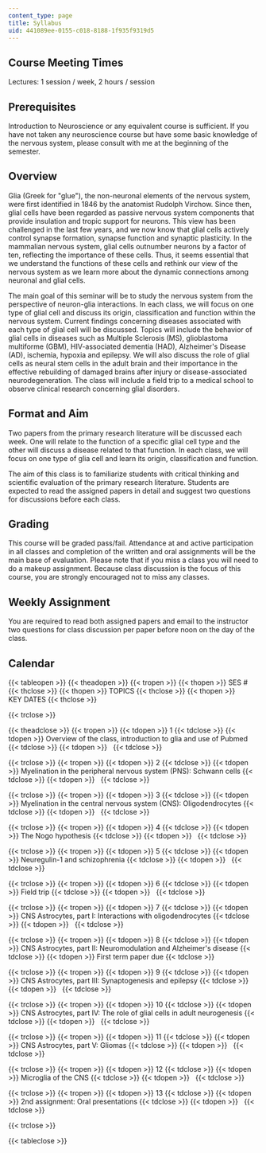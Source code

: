 ```yaml
---
content_type: page
title: Syllabus
uid: 441089ee-0155-c018-8188-1f935f9319d5
---
```


Course Meeting Times
--------------------

Lectures: 1 session / week, 2 hours / session

Prerequisites
-------------

Introduction to Neuroscience or any equivalent course is sufficient. If you have not taken any neuroscience course but have some basic knowledge of the nervous system, please consult with me at the beginning of the semester.

Overview
--------

Glia (Greek for "glue"), the non-neuronal elements of the nervous system, were first identified in 1846 by the anatomist Rudolph Virchow. Since then, glial cells have been regarded as passive nervous system components that provide insulation and tropic support for neurons. This view has been challenged in the last few years, and we now know that glial cells actively control synapse formation, synapse function and synaptic plasticity. In the mammalian nervous system, glial cells outnumber neurons by a factor of ten, reflecting the importance of these cells. Thus, it seems essential that we understand the functions of these cells and rethink our view of the nervous system as we learn more about the dynamic connections among neuronal and glial cells.

The main goal of this seminar will be to study the nervous system from the perspective of neuron-glia interactions. In each class, we will focus on one type of glial cell and discuss its origin, classification and function within the nervous system. Current findings concerning diseases associated with each type of glial cell will be discussed. Topics will include the behavior of glial cells in diseases such as Multiple Sclerosis (MS), glioblastoma multiforme (GBM), HIV-associated dementia (HAD), Alzheimer's Disease (AD), ischemia, hypoxia and epilepsy. We will also discuss the role of glial cells as neural stem cells in the adult brain and their importance in the effective rebuilding of damaged brains after injury or disease-associated neurodegeneration. The class will include a field trip to a medical school to observe clinical research concerning glial disorders.

Format and Aim
--------------

Two papers from the primary research literature will be discussed each week. One will relate to the function of a specific glial cell type and the other will discuss a disease related to that function. In each class, we will focus on one type of glia cell and learn its origin, classification and function.

The aim of this class is to familiarize students with critical thinking and scientific evaluation of the primary research literature. Students are expected to read the assigned papers in detail and suggest two questions for discussions before each class.

Grading
-------

This course will be graded pass/fail. Attendance at and active participation in all classes and completion of the written and oral assignments will be the main base of evaluation. Please note that if you miss a class you will need to do a makeup assignment. Because class discussion is the focus of this course, you are strongly encouraged not to miss any classes.

Weekly Assignment
-----------------

You are required to read both assigned papers and email to the instructor two questions for class discussion per paper before noon on the day of the class.

Calendar
--------

{{< tableopen >}}
{{< theadopen >}}
{{< tropen >}}
{{< thopen >}}
SES #
{{< thclose >}}
{{< thopen >}}
TOPICS
{{< thclose >}}
{{< thopen >}}
KEY DATES
{{< thclose >}}

{{< trclose >}}

{{< theadclose >}}
{{< tropen >}}
{{< tdopen >}}
1
{{< tdclose >}}
{{< tdopen >}}
Overview of the class, introduction to glia and use of Pubmed
{{< tdclose >}}
{{< tdopen >}}
 
{{< tdclose >}}

{{< trclose >}}
{{< tropen >}}
{{< tdopen >}}
2
{{< tdclose >}}
{{< tdopen >}}
Myelination in the peripheral nervous system (PNS): Schwann cells
{{< tdclose >}}
{{< tdopen >}}
 
{{< tdclose >}}

{{< trclose >}}
{{< tropen >}}
{{< tdopen >}}
3
{{< tdclose >}}
{{< tdopen >}}
Myelination in the central nervous system (CNS): Oligodendrocytes
{{< tdclose >}}
{{< tdopen >}}
 
{{< tdclose >}}

{{< trclose >}}
{{< tropen >}}
{{< tdopen >}}
4
{{< tdclose >}}
{{< tdopen >}}
The Nogo hypothesis
{{< tdclose >}}
{{< tdopen >}}
 
{{< tdclose >}}

{{< trclose >}}
{{< tropen >}}
{{< tdopen >}}
5
{{< tdclose >}}
{{< tdopen >}}
Neuregulin-1 and schizophrenia
{{< tdclose >}}
{{< tdopen >}}
 
{{< tdclose >}}

{{< trclose >}}
{{< tropen >}}
{{< tdopen >}}
6
{{< tdclose >}}
{{< tdopen >}}
Field trip
{{< tdclose >}}
{{< tdopen >}}
 
{{< tdclose >}}

{{< trclose >}}
{{< tropen >}}
{{< tdopen >}}
7
{{< tdclose >}}
{{< tdopen >}}
CNS Astrocytes, part I: Interactions with oligodendrocytes
{{< tdclose >}}
{{< tdopen >}}
 
{{< tdclose >}}

{{< trclose >}}
{{< tropen >}}
{{< tdopen >}}
8
{{< tdclose >}}
{{< tdopen >}}
CNS Astrocytes, part II: Neuromodulation and Alzheimer's disease
{{< tdclose >}}
{{< tdopen >}}
First term paper due
{{< tdclose >}}

{{< trclose >}}
{{< tropen >}}
{{< tdopen >}}
9
{{< tdclose >}}
{{< tdopen >}}
CNS Astrocytes, part III: Synaptogenesis and epilepsy
{{< tdclose >}}
{{< tdopen >}}
 
{{< tdclose >}}

{{< trclose >}}
{{< tropen >}}
{{< tdopen >}}
10
{{< tdclose >}}
{{< tdopen >}}
CNS Astrocytes, part IV: The role of glial cells in adult neurogenesis
{{< tdclose >}}
{{< tdopen >}}
 
{{< tdclose >}}

{{< trclose >}}
{{< tropen >}}
{{< tdopen >}}
11
{{< tdclose >}}
{{< tdopen >}}
CNS Astrocytes, part V: Gliomas
{{< tdclose >}}
{{< tdopen >}}
 
{{< tdclose >}}

{{< trclose >}}
{{< tropen >}}
{{< tdopen >}}
12
{{< tdclose >}}
{{< tdopen >}}
Microglia of the CNS
{{< tdclose >}}
{{< tdopen >}}
 
{{< tdclose >}}

{{< trclose >}}
{{< tropen >}}
{{< tdopen >}}
13
{{< tdclose >}}
{{< tdopen >}}
2nd assignment: Oral presentations
{{< tdclose >}}
{{< tdopen >}}
 
{{< tdclose >}}

{{< trclose >}}

{{< tableclose >}}
